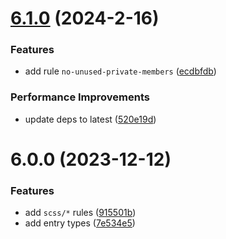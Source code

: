 # [6.1.0](https://github.com/stylelint-types/stylelint-scss/compare/v6.0.0...v6.1.0) (2024-2-16)


### Features

* add rule `no-unused-private-members` ([ecdbfdb](https://github.com/stylelint-types/stylelint-scss/commit/ecdbfdbc510f1acc2b8da3dfe9756d7bd00a80d7))


### Performance Improvements

* update deps to latest ([520e19d](https://github.com/stylelint-types/stylelint-scss/commit/520e19d5fd1d929b61dd940b98c8fa19dfd63d74))



# 6.0.0 (2023-12-12)


### Features

* add `scss/*` rules ([915501b](https://github.com/stylelint-types/stylelint-scss/commit/915501b16768e0938f4445cdacaf8f34a67d7ad2))
* add entry types ([7e534e5](https://github.com/stylelint-types/stylelint-scss/commit/7e534e5c4492340b0a17f69a4c8c29b5c489fecd))



